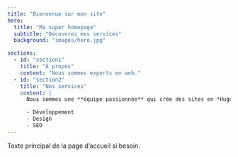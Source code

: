 ```yaml
---
title: "Bienvenue sur mon site"
hero:
  title: "Ma super homepage"
  subtitle: "Découvrez mes services"
  background: "images/hero.jpg"

sections:
  - id: "section1"
    title: "À propos"
    content: "Nous sommes experts en web."
  - id: "section2"
    title: "Nos services"
    content: |
      Nous sommes une **équipe passionnée** qui crée des sites en *Hugo*.

      - Développement
      - Design
      - SEO
---
```


Texte principal de la page d’accueil si besoin.
